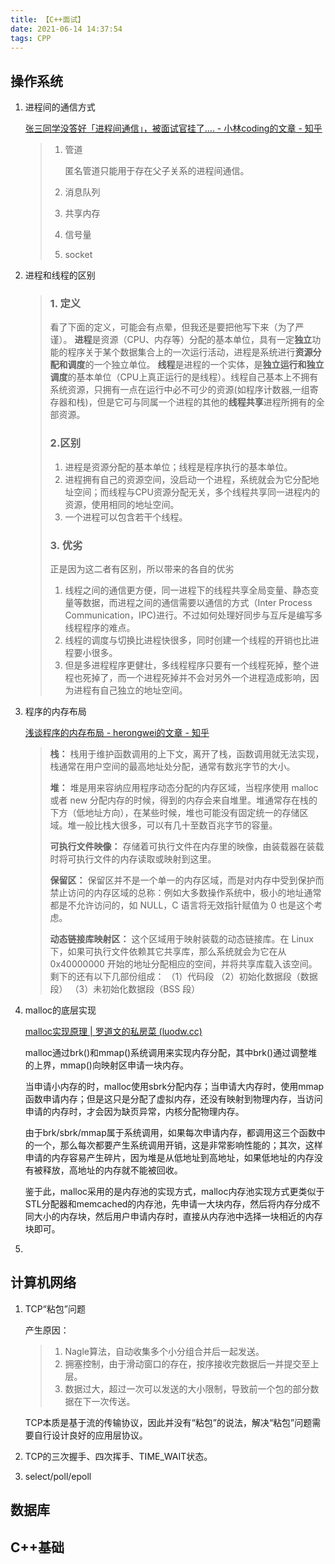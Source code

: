 ```yaml
---
title: 【C++面试】
date: 2021-06-14 14:37:54
tags: CPP
---
```


## 操作系统

1. 进程间的通信方式

   [张三同学没答好「进程间通信」，被面试官挂了.... - 小林coding的文章 - 知乎](https://zhuanlan.zhihu.com/p/165224175)

   > 1. 管道
   >
   >    匿名管道只能用于存在父子关系的进程间通信。
   >
   > 2. 消息队列
   >
   > 3. 共享内存
   >
   > 4. 信号量
   >
   > 5. socket

2. 进程和线程的区别

   > ### 1. 定义    
   >
   > 看了下面的定义，可能会有点晕，但我还是要把他写下来（为了严谨）。
   >  **进程**是资源（CPU、内存等）分配的基本单位，具有一定**独立**功能的程序关于某个数据集合上的一次运行活动，进程是系统进行**资源分配和调度**的一个独立单位。
   >  **线程**是进程的一个实体，是**独立运行和独立调度**的基本单位（CPU上真正运行的是线程）。线程自己基本上不拥有系统资源，只拥有一点在运行中必不可少的资源(如程序计数器,一组寄存器和栈)，但是它可与同属一个进程的其他的**线程共享**进程所拥有的全部资源。
   >
   > ### 2.区别  
   >
   > 1. 进程是资源分配的基本单位；线程是程序执行的基本单位。
   > 2. 进程拥有自己的资源空间，没启动一个进程，系统就会为它分配地址空间；而线程与CPU资源分配无关，多个线程共享同一进程内的资源，使用相同的地址空间。
   > 3. 一个进程可以包含若干个线程。
   >
   > ### 3. 优劣    
   >
   > 正是因为这二者有区别，所以带来的各自的优劣
   > 
   >
   > 1. 线程之间的通信更方便，同一进程下的线程共享全局变量、静态变量等数据，而进程之间的通信需要以通信的方式（Inter Process Communication，IPC)进行。不过如何处理好同步与互斥是编写多线程程序的难点。
   > 2. 线程的调度与切换比进程快很多，同时创建一个线程的开销也比进程要小很多。
   > 3. 但是多进程程序更健壮，多线程程序只要有一个线程死掉，整个进程也死掉了，而一个进程死掉并不会对另外一个进程造成影响，因为进程有自己独立的地址空间。

3. 程序的内存布局

   [浅谈程序的内存布局 - herongwei的文章 - 知乎](https://zhuanlan.zhihu.com/p/77122692)

   > **栈：** 栈用于维护函数调用的上下文，离开了栈，函数调用就无法实现，栈通常在用户空间的最高地址处分配，通常有数兆字节的大小。
   >
   > **堆：** 堆是用来容纳应用程序动态分配的内存区域，当程序使用 malloc 或者 new 分配内存的时候，得到的内存会来自堆里。堆通常存在栈的下方（低地址方向），在某些时候，堆也可能没有固定统一的存储区域。堆一般比栈大很多，可以有几十至数百兆字节的容量。
   >
   > **可执行文件映像：** 存储着可执行文件在内存里的映像，由装载器在装载时将可执行文件的内存读取或映射到这里。
   >
   > **保留区：** 保留区并不是一个单一的内存区域，而是对内存中受到保护而禁止访问的内存区域的总称：例如大多数操作系统中，极小的地址通常都是不允许访问的，如 NULL，C 语言将无效指针赋值为 0 也是这个考虑。
   >
   > **动态链接库映射区：** 这个区域用于映射装载的动态链接库。在 Linux 下，如果可执行文件依赖其它共享库，那么系统就会为它在从 0x40000000 开始的地址分配相应的空间，并将共享库载入该空间。
   > 剩下的还有以下几部份组成：
   > （1）代码段
   > （2）初始化数据段（数据段）
   > （3）未初始化数据段（BSS 段）

4. malloc的底层实现

   [malloc实现原理 | 罗道文的私房菜 (luodw.cc)](http://luodw.cc/2016/02/17/malloc/)

   malloc通过brk()和mmap()系统调用来实现内存分配，其中brk()通过调整堆的上界，mmap()向映射区申请一块内存。

   当申请小内存的时，malloc使用sbrk分配内存；当申请大内存时，使用mmap函数申请内存；但是这只是分配了虚拟内存，还没有映射到物理内存，当访问申请的内存时，才会因为缺页异常，内核分配物理内存。

   由于brk/sbrk/mmap属于系统调用，如果每次申请内存，都调用这三个函数中的一个，那么每次都要产生系统调用开销，这是非常影响性能的；其次，这样申请的内存容易产生碎片，因为堆是从低地址到高地址，如果低地址的内存没有被释放，高地址的内存就不能被回收。

   鉴于此，malloc采用的是内存池的实现方式，malloc内存池实现方式更类似于STL分配器和memcached的内存池，先申请一大块内存，然后将内存分成不同大小的内存块，然后用户申请内存时，直接从内存池中选择一块相近的内存块即可。

5. 

   

## 计算机网络

1. TCP“粘包”问题

   产生原因：

   > 1. Nagle算法，自动收集多个小分组合并后一起发送。
   > 2. 拥塞控制，由于滑动窗口的存在，按序接收完数据后一并提交至上层。
   > 3. 数据过大，超过一次可以发送的大小限制，导致前一个包的部分数据在下一次传送。

   TCP本质是基于流的传输协议，因此并没有“粘包”的说法，解决“粘包”问题需要自行设计良好的应用层协议。

2. TCP的三次握手、四次挥手、TIME_WAIT状态。

3. select/poll/epoll

## 数据库

## C++基础



